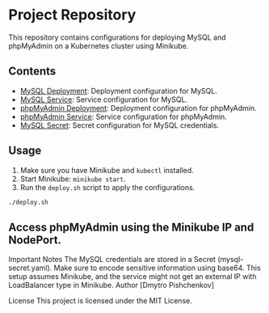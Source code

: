 # Project Repository

This repository contains configurations for deploying MySQL and phpMyAdmin on a Kubernetes cluster using Minikube.

## Contents

- [MySQL Deployment](mysql-deployment.yaml): Deployment configuration for MySQL.
- [MySQL Service](mysql-service.yaml): Service configuration for MySQL.
- [phpMyAdmin Deployment](php-myadmin-deploy.yaml): Deployment configuration for phpMyAdmin.
- [phpMyAdmin Service](php-myadmin-service.yaml): Service configuration for phpMyAdmin.
- [MySQL Secret](mysql-secret.yaml): Secret configuration for MySQL credentials.

## Usage

1. Make sure you have Minikube and `kubectl` installed.
2. Start Minikube: `minikube start`.
3. Run the `deploy.sh` script to apply the configurations.

```bash
./deploy.sh
```

## Access phpMyAdmin using the Minikube IP and NodePort.

Important Notes
The MySQL credentials are stored in a Secret (mysql-secret.yaml). Make sure to encode sensitive information using base64.
This setup assumes Minikube, and the service might not get an external IP with LoadBalancer type in Minikube.
Author
[Dmytro Pishchenkov]

License
This project is licensed under the MIT License.

